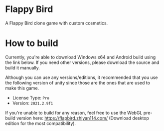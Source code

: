 # Flappy Bird
A Flappy Bird clone game with custom cosmetics.

# How to build
Currently, you're able to download Windows x64 and Android build using the link below. If you need other versions, please download the source and build it manually.

Although you can use any versions/editions, it recommended that you use the following version of unity since those are the ones that are used to make this game.
* License Type: `Pro`
* Version: `2021.2.9f1`

If you're unable to build for any reason, feel free to use the WebGL pre-build version here: https://flapbird.zhiyan114.com/ (Download desktop edition for the most compatibility).
